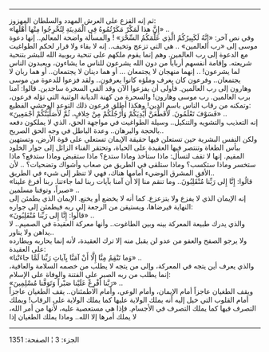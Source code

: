 ------------------------------------------------------------------------

ثم إنه الفزع على العرش المهدد والسلطان المهزوز:  
«إِنَّ هذا لَمَكْرٌ مَكَرْتُمُوهُ فِي الْمَدِينَةِ لِتُخْرِجُوا مِنْها أَهْلَها» ..  
وفي نص آخر: «إِنَّهُ لَكَبِيرُكُمُ الَّذِي عَلَّمَكُمُ السِّحْرَ» ! والمسألة واضحة المعالم..
إنها دعوة موسى إلى «رب العالمين» .. هي التي تزعج وتخيف.. إنه لا بقاء ولا
قرار لحكم الطواغيت مع الدعوة إلى رب العالمين. وهم إنما يقوم ملكهم على
تنحية ربوبية الله للبشر بتنحية شريعته. وإقامة أنفسهم أرباباً من دون الله
يشرعون للناس ما يشاءون، ويعبدون الناس لما يشرعون! .. إنهما منهجان لا
يجتمعان ... أو هما دينان لا يجتمعان.. أو هما ربان لا يجتمعان.. وفرعون
كان يعرف وملؤه كانوا يعرفون.. ولقد فزعوا للدعوة من موسى وهارون إلى رب
العالمين. فأولى أن يفزعوا الآن وقد ألقي السحرة ساجدين. قالوا: آمنا برب
العالمين. رب موسى وهارون! والسحرة من كهنة الديانة الوثنية التي تؤله
فرعون، وتمكنه من رقاب الناس باسم الدين! وهكذا أطلق فرعون ذلك التوعد
الوحشي الفظيع:  
«فَسَوْفَ تَعْلَمُونَ. لَأُقَطِّعَنَّ أَيْدِيَكُمْ وَأَرْجُلَكُمْ مِنْ خِلافٍ، ثُمَّ لَأُصَلِّبَنَّكُمْ أَجْمَعِينَ» ..  
إنه التعذيب والتشويه والتنكيل.. وسيلة الطواغيت في مواجهة الحق، الذي لا
يملكون دفعه بالحجة والبرهان.. وعدة الباطل في وجه الحق الصريح..  
ولكن النفس البشرية حين تستعلن فيها حقيقة الإيمان تستعلي على قوة الأرض،
وتستهين ببأس الطغاة وتنتصر فيها العقيدة على الحياة، وتحتقر الفناء الزائل
إلى جوار الخلود المقيم. إنها لا تقف لتسأل: ماذا ستأخذ وماذا ستدع؟ ماذا
ستقبض وماذا ستدفع؟ ماذا ستخسر وماذا ستكسب؟ وماذا ستلقى في الطريق من صعاب
وأشواك وتضحيات؟ .. لأن الأفق المشرق الوضيء أمامها هناك، فهي لا تنظر إلى
شيء في الطريق..  
«قالُوا: إِنَّا إِلى رَبِّنا مُنْقَلِبُونَ.. وما تنقم منا إلا أن آمنا بآيات ربنا لما
جاءتنا. ربنا أفرغ علينا صبراً، وتوفنا مسلمين» ..  
إنه الإيمان الذي لا يفزع ولا يتزعزع. كما أنه لا يخضع أو يخنع. الإيمان
الذي يطمئن إلى النهاية فيرضاها، ويستيقن من الرجعة إلى ربه فيطمئن إلى
جواره:  
«قالُوا: إِنَّا إِلى رَبِّنا مُنْقَلِبُونَ» ..  
والذي يدرك طبيعة المعركة بينه وبين الطاغوت.. وأنها معركة العقيدة في
الصميم.. لا يداهن ولا يناور..  
ولا يرجو الصفح والعفو من عدو لن يقبل منه إلا ترك العقيدة، لأنه إنما
يحاربه ويطارده على العقيدة:  
«وَما تَنْقِمُ مِنَّا إِلَّا أَنْ آمَنَّا بِآياتِ رَبِّنا لَمَّا جاءَتْنا» ..  
والذي يعرف أين يتجه في المعركة، وإلى من يتجه لا يطلب من خصمه السلامة
والعافية، إنما يطلب من ربه الصبر على الفتنة والوفاة على الإسلام:  
«رَبَّنا أَفْرِغْ عَلَيْنا صَبْراً وَتَوَفَّنا مُسْلِمِينَ» ..  
ويقف الطغيان عاجزاً أمام الإيمان، وأمام الوعي، وأمام الاطمئنان.. يقف
الطغيان عاجزاً أمام القلوب التي خيل إليه أنه يملك الولاية عليها كما يملك
الولاية على الرقاب! ويملك التصرف فيها كما يملك التصرف في الأجسام. فإذا
هي مستعصية عليه، لأنها من أمر الله، لا يملك أمرها إلا الله.. وماذا يملك
الطغيان إذا

------------------------------------------------------------------------

الجزء: 3 ¦ الصفحة: 1351
